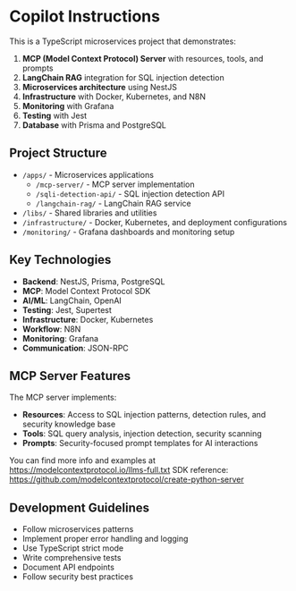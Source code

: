 # Copilot Instructions

<!-- Use this file to provide workspace-specific custom instructions to Copilot. For more details, visit https://code.visualstudio.com/docs/copilot/copilot-customization#_use-a-githubcopilotinstructionsmd-file -->

This is a TypeScript microservices project that demonstrates:

1. **MCP (Model Context Protocol) Server** with resources, tools, and prompts
2. **LangChain RAG** integration for SQL injection detection
3. **Microservices architecture** using NestJS
4. **Infrastructure** with Docker, Kubernetes, and N8N
5. **Monitoring** with Grafana
6. **Testing** with Jest
7. **Database** with Prisma and PostgreSQL

## Project Structure
- `/apps/` - Microservices applications
  - `/mcp-server/` - MCP server implementation
  - `/sqli-detection-api/` - SQL injection detection API
  - `/langchain-rag/` - LangChain RAG service
- `/libs/` - Shared libraries and utilities
- `/infrastructure/` - Docker, Kubernetes, and deployment configurations
- `/monitoring/` - Grafana dashboards and monitoring setup

## Key Technologies
- **Backend**: NestJS, Prisma, PostgreSQL
- **MCP**: Model Context Protocol SDK
- **AI/ML**: LangChain, OpenAI
- **Testing**: Jest, Supertest
- **Infrastructure**: Docker, Kubernetes
- **Workflow**: N8N
- **Monitoring**: Grafana
- **Communication**: JSON-RPC

## MCP Server Features
The MCP server implements:
- **Resources**: Access to SQL injection patterns, detection rules, and security knowledge base
- **Tools**: SQL query analysis, injection detection, security scanning
- **Prompts**: Security-focused prompt templates for AI interactions

You can find more info and examples at https://modelcontextprotocol.io/llms-full.txt
SDK reference: https://github.com/modelcontextprotocol/create-python-server

## Development Guidelines
- Follow microservices patterns
- Implement proper error handling and logging
- Use TypeScript strict mode
- Write comprehensive tests
- Document API endpoints
- Follow security best practices
